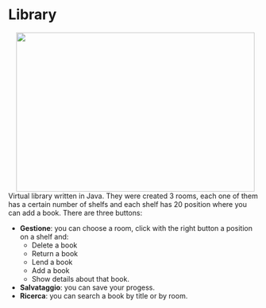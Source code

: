 # Library
<img src="https://www.finestwallpaper.com/uploads/5/7/7/9/5779447/2995229_orig.jpg" align="right" Hspace="8" Vspace="0" width="480" height="320"
Border="0">
Virtual library written in Java. They were created 3 rooms, each one of them has a certain number of shelfs and each shelf has 20 position where you can add a book. 
There are three buttons: <br>
* **Gestione**: you can choose a room, click with the right button a position on a shelf and:
  * Delete a book
  * Return a book
  * Lend a book
  * Add a book
  * Show details about that book.
* **Salvataggio**: you can save your progess.
* **Ricerca**: you can search a book by title or by room.


